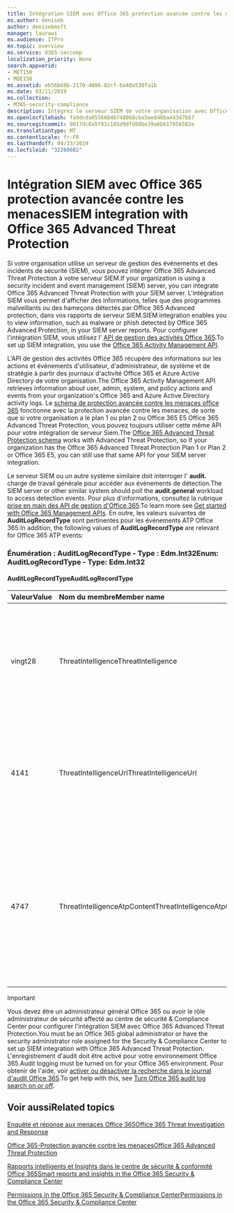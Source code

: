 ```yaml
---
title: Intégration SIEM avec Office 365 protection avancée contre les menaces
ms.author: deniseb
author: denisebmsft
manager: laurawi
ms.audience: ITPro
ms.topic: overview
ms.service: O365-seccomp
localization_priority: None
search.appverid:
- MET150
- MOE150
ms.assetid: eb56b69b-3170-4086-82cf-ba40a530fa1b
ms.date: 03/11/2019
ms.collection:
- M365-security-compliance
description: Intégrez le serveur SIEM de votre organisation avec Office 365 protection avancée contre les menaces et les événements de menace associés dans l'API de gestion des activités Office 365.
ms.openlocfilehash: fa9dcda0556684b748068cbe5ee848ba443d7667
ms.sourcegitcommit: 0017dc6a5f81c165d9dfd88be39a6bb17856582e
ms.translationtype: MT
ms.contentlocale: fr-FR
ms.lasthandoff: 04/23/2019
ms.locfileid: "32260682"
---
```

# <a name="siem-integration-with-office-365-advanced-threat-protection"></a><span data-ttu-id="2b903-103">Intégration SIEM avec Office 365 protection avancée contre les menaces</span><span class="sxs-lookup"><span data-stu-id="2b903-103">SIEM integration with Office 365 Advanced Threat Protection</span></span>

<span data-ttu-id="2b903-104">Si votre organisation utilise un serveur de gestion des événements et des incidents de sécurité (SIEM), vous pouvez intégrer Office 365 Advanced Threat Protection à votre serveur SIEM.</span><span class="sxs-lookup"><span data-stu-id="2b903-104">If your organization is using a security incident and event management (SIEM) server, you can integrate Office 365 Advanced Threat Protection with your SIEM server.</span></span> <span data-ttu-id="2b903-105">L'intégration SIEM vous permet d'afficher des informations, telles que des programmes malveillants ou des hameçons détectés par Office 365 Advanced protection, dans vos rapports de serveur SIEM.</span><span class="sxs-lookup"><span data-stu-id="2b903-105">SIEM integration enables you to view information, such as malware or phish detected by Office 365 Advanced Protection, in your SIEM server reports.</span></span> <span data-ttu-id="2b903-106">Pour configurer l'intégration SIEM, vous utilisez l' [API de gestion des activités Office 365](https://docs.microsoft.com/office/office-365-management-api/office-365-management-activity-api-reference).</span><span class="sxs-lookup"><span data-stu-id="2b903-106">To set up SIEM integration, you use the [Office 365 Activity Management API](https://docs.microsoft.com/office/office-365-management-api/office-365-management-activity-api-reference).</span></span> 

<span data-ttu-id="2b903-107">L'API de gestion des activités Office 365 récupère des informations sur les actions et événements d'utilisateur, d'administrateur, de système et de stratégie à partir des journaux d'activité Office 365 et Azure Active Directory de votre organisation.</span><span class="sxs-lookup"><span data-stu-id="2b903-107">The Office 365 Activity Management API retrieves information about user, admin, system, and policy actions and events from your organization's Office 365 and Azure Active Directory activity logs.</span></span> <span data-ttu-id="2b903-108">Le [schéma de protection avancée contre les menaces office 365](https://docs.microsoft.com/office/office-365-management-api/office-365-management-activity-api-schema#office-365-advanced-threat-protection-and-threat-intelligence-schema) fonctionne avec la protection avancée contre les menaces, de sorte que si votre organisation a le plan 1 ou plan 2 ou Office 365 E5 Office 365 Advanced Threat Protection, vous pouvez toujours utiliser cette même API pour votre intégration de serveur Siem.</span><span class="sxs-lookup"><span data-stu-id="2b903-108">The [Office 365 Advanced Threat Protection schema](https://docs.microsoft.com/office/office-365-management-api/office-365-management-activity-api-schema#office-365-advanced-threat-protection-and-threat-intelligence-schema) works with Advanced Threat Protection, so if your organization has the Office 365 Advanced Threat Protection Plan 1 or Plan 2 or Office 365 E5, you can still use that same API for your SIEM server integration.</span></span> 

<span data-ttu-id="2b903-109">Le serveur SIEM ou un autre système similaire doit interroger l' **audit.** charge de travail générale pour accéder aux événements de détection.</span><span class="sxs-lookup"><span data-stu-id="2b903-109">The SIEM server or other similar system should poll the **audit.general** workload to access detection events.</span></span> <span data-ttu-id="2b903-110">Pour plus d'informations, consultez la rubrique [prise en main des API de gestion d'Office 365](https://docs.microsoft.com/office/office-365-management-api/get-started-with-office-365-management-apis).</span><span class="sxs-lookup"><span data-stu-id="2b903-110">To learn more see [Get started with Office 365 Management APIs](https://docs.microsoft.com/office/office-365-management-api/get-started-with-office-365-management-apis).</span></span> <span data-ttu-id="2b903-111">En outre, les valeurs suivantes de **AuditLogRecordType** sont pertinentes pour les événements ATP Office 365:</span><span class="sxs-lookup"><span data-stu-id="2b903-111">In addition, the following values of **AuditLogRecordType** are relevant for Office 365 ATP events:</span></span>

### <a name="enum-auditlogrecordtype---type-edmint32"></a><span data-ttu-id="2b903-112">Énumération : AuditLogRecordType - Type : Edm.Int32</span><span class="sxs-lookup"><span data-stu-id="2b903-112">Enum: AuditLogRecordType - Type: Edm.Int32</span></span>

#### <a name="auditlogrecordtype"></a><span data-ttu-id="2b903-113">AuditLogRecordType</span><span class="sxs-lookup"><span data-stu-id="2b903-113">AuditLogRecordType</span></span>

|<span data-ttu-id="2b903-114">Valeur</span><span class="sxs-lookup"><span data-stu-id="2b903-114">Value</span></span>|<span data-ttu-id="2b903-115">Nom du membre</span><span class="sxs-lookup"><span data-stu-id="2b903-115">Member name</span></span>|<span data-ttu-id="2b903-116">Description</span><span class="sxs-lookup"><span data-stu-id="2b903-116">Description</span></span>|
|:-----|:-----|:-----|
|<span data-ttu-id="2b903-117">vingt</span><span class="sxs-lookup"><span data-stu-id="2b903-117">28</span></span>|<span data-ttu-id="2b903-118">ThreatIntelligence</span><span class="sxs-lookup"><span data-stu-id="2b903-118">ThreatIntelligence</span></span>|<span data-ttu-id="2b903-119">Événements d’hameçonnage et de programmes malveillants depuis Exchange Online Protection et Office 365 Advanced Threat Protection.</span><span class="sxs-lookup"><span data-stu-id="2b903-119">Phishing and malware events from Exchange Online Protection and Office 365 Advanced Threat Protection.</span></span>|
|<span data-ttu-id="2b903-120">41</span><span class="sxs-lookup"><span data-stu-id="2b903-120">41</span></span>|<span data-ttu-id="2b903-121">ThreatIntelligenceUrl</span><span class="sxs-lookup"><span data-stu-id="2b903-121">ThreatIntelligenceUrl</span></span>|<span data-ttu-id="2b903-122">Les événements de la protection avancée contre les menaces des liens approuvés ATP (temps de blocage) et de blocage d'Office 365.</span><span class="sxs-lookup"><span data-stu-id="2b903-122">ATP Safe Links time-of-block and block override events from Office 365 Advanced Threat Protection.</span></span>|
|<span data-ttu-id="2b903-123">47</span><span class="sxs-lookup"><span data-stu-id="2b903-123">47</span></span>|<span data-ttu-id="2b903-124">ThreatIntelligenceAtpContent</span><span class="sxs-lookup"><span data-stu-id="2b903-124">ThreatIntelligenceAtpContent</span></span>|<span data-ttu-id="2b903-125">Événements de hameçonnage et de programmes malveillants pour les fichiers dans SharePoint Online, OneDrive entreprise et Microsoft teams à partir d'Office 365 protection avancée contre les menaces.</span><span class="sxs-lookup"><span data-stu-id="2b903-125">Phishing and malware events for files in SharePoint Online, OneDrive for Business, and Microsoft Teams from Office 365 Advanced Threat Protection.</span></span>|

> [!IMPORTANT]
> <span data-ttu-id="2b903-126">Vous devez être un administrateur général Office 365 ou avoir le rôle administrateur de sécurité affecté au centre de sécurité & Compliance Center pour configurer l'intégration SIEM avec Office 365 Advanced Threat Protection.</span><span class="sxs-lookup"><span data-stu-id="2b903-126">You must be an Office 365 global administrator or have the security administrator role assigned for the Security & Compliance Center to set up SIEM integration with Office 365 Advanced Threat Protection.</span></span><br/><span data-ttu-id="2b903-127">L'enregistrement d'audit doit être activé pour votre environnement Office 365.</span><span class="sxs-lookup"><span data-stu-id="2b903-127">Audit logging must be turned on for your Office 365 environment.</span></span> <span data-ttu-id="2b903-128">Pour obtenir de l'aide, voir [activer ou désactiver la recherche dans le journal d'audit Office 365](turn-audit-log-search-on-or-off.md).</span><span class="sxs-lookup"><span data-stu-id="2b903-128">To get help with this, see [Turn Office 365 audit log search on or off](turn-audit-log-search-on-or-off.md).</span></span>

## <a name="related-topics"></a><span data-ttu-id="2b903-129">Voir aussi</span><span class="sxs-lookup"><span data-stu-id="2b903-129">Related topics</span></span>

[<span data-ttu-id="2b903-130">Enquête et réponse aux menaces Office 365</span><span class="sxs-lookup"><span data-stu-id="2b903-130">Office 365 Threat Investigation and Response</span></span>](office-365-ti.md)

[<span data-ttu-id="2b903-131">Office 365-Protection avancée contre les menaces</span><span class="sxs-lookup"><span data-stu-id="2b903-131">Office 365 Advanced Threat Protection</span></span>](office-365-atp.md)

[<span data-ttu-id="2b903-132">Rapports intelligents et Insights dans le centre de sécurité &amp; conformité Office 365</span><span class="sxs-lookup"><span data-stu-id="2b903-132">Smart reports and insights in the Office 365 Security &amp; Compliance Center</span></span>](reports-and-insights-in-security-and-compliance.md)
  
[<span data-ttu-id="2b903-133">Permissions in the Office 365 Security &amp; Compliance Center</span><span class="sxs-lookup"><span data-stu-id="2b903-133">Permissions in the Office 365 Security &amp; Compliance Center</span></span>](permissions-in-the-security-and-compliance-center.md)
  
